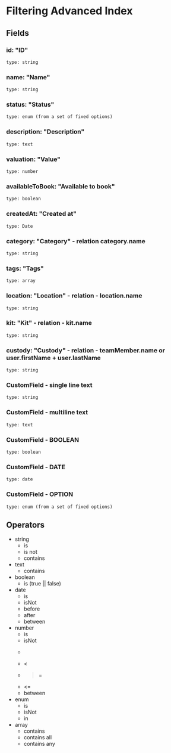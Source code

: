 # Filtering Advanced Index

## Fields

### id: "ID"

```
type: string
```

### name: "Name"

```
type: string
```

### status: "Status"

```
type: enum (from a set of fixed options)
```

### description: "Description"

```
type: text
```

### valuation: "Value"

```
type: number
```

### availableToBook: "Available to book"

```
type: boolean
```

### createdAt: "Created at"

```
type: Date
```

### category: "Category" - relation category.name

```
type: string
```

### tags: "Tags"

```
type: array
```

### location: "Location" - relation - location.name

```
type: string
```

### kit: "Kit" - relation - kit.name

```
type: string
```

### custody: "Custody" - relation - teamMember.name or user.firstName + user.lastName

```
type: string
```

### CustomField - single line text

```
type: string
```

### CustomField - multiline text

```
type: text
```

### CustomField - BOOLEAN

```
type: boolean
```

### CustomField - DATE

```
type: date
```

### CustomField - OPTION

```
type: enum (from a set of fixed options)
```

## Operators

- string
  - is
  - is not
  - contains
- text
  - contains
- boolean
  - is (true || false)
- date
  - is
  - isNot
  - before
  - after
  - between
- number
  - is
  - isNot
  - >
  - <
  - > =
  - <=
  - between
- enum
  - is
  - isNot
  - in
- array
  - contains
  - contains all
  - contains any
